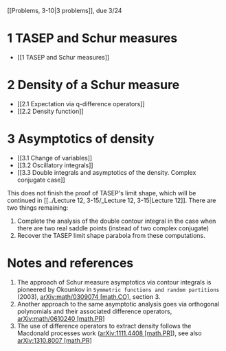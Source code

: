[[Problems, 3-10|3 problems]], due 3/24

# 1 TASEP and Schur measures

- [[1 TASEP and Schur measures]]

# 2 Density of a Schur measure

- [[2.1 Expectation via q-difference operators]]
- [[2.2 Density function]]

# 3 Asymptotics of density

- [[3.1 Change of variables]]
- [[3.2 Oscillatory integrals]]
- [[3.3 Double integrals and asymptotics of the density. Complex conjugate case]]

This does not finish the proof of TASEP's limit shape, which will be continued in [[../Lecture 12, 3-15/_Lecture 12, 3-15|Lecture 12]]. There are two things remaining:
1. Complete the analysis of the double contour integral in the case when there are two real saddle points (instead of two complex conjugate)
2. Recover the TASEP limit shape parabola from these computations.

# Notes and references

1. The approach of Schur measure asymptotics via contour integrals is pioneered by Okounkov in ```Symmetric functions and random partitions``` (2003), [arXiv:math/0309074 \[math.CO\]](https://arxiv.org/abs/math/0309074), section 3.
2. Another approach to the same asymptotic analysis goes via orthogonal polynomials and their associated difference operators, [arXiv:math/0610240 \[math.PR\]](https://arxiv.org/abs/math/0610240)
3. The use of difference operators to extract density follows the Macdonald processes work ([arXiv:1111.4408 \[math.PR\]](https://arxiv.org/abs/1111.4408)), see also [arXiv:1310.8007 \[math.PR\]](https://arxiv.org/abs/1310.8007)